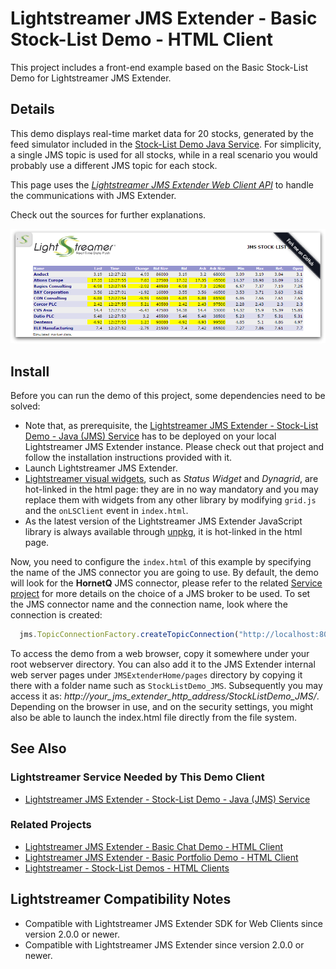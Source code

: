 # Lightstreamer JMS Extender - Basic Stock-List Demo - HTML Client

<!-- START DESCRIPTION lightstreamer-jms-example-stocklist-client-javascript -->

This project includes a front-end example based on the Basic Stock-List Demo for Lightstreamer JMS Extender.

## Details

This demo displays real-time market data for 20 stocks, generated by the feed simulator included in the [Stock-List Demo Java Service](https://github.com/Lightstreamer/Lightstreamer-JMS-example-StockList-service-java). For simplicity, a single JMS topic is used for all stocks, while in a real scenario you would probably use a different JMS topic for each stock.

This page uses the [_Lightstreamer JMS Extender Web Client API_](https://www.npmjs.com/package/lightstreamer-jms-web-client/) to handle the communications with JMS Extender.

Check out the sources for further explanations.

![screenshot](screen-large.png)

<!-- END DESCRIPTION lightstreamer-jms-example-stocklist-client-javascript -->

## Install

Before you can run the demo of this project, some dependencies need to be solved:

* Note that, as prerequisite, the [Lightstreamer JMS Extender - Stock-List Demo - Java (JMS) Service](https://github.com/Lightstreamer/Lightstreamer-JMS-example-StockList-service-java) has to be deployed on your local Lightstreamer JMS Extender instance. Please check out that project and follow the installation instructions provided with it.
* Launch Lightstreamer JMS Extender.
* [Lightstreamer visual widgets](https://demos.lightstreamer.com/commons/lightstreamer-widgets.js), such as  _Status Widget_ and _Dynagrid_, are hot-linked in the html page: they are in no way mandatory and you may replace them with widgets from any other library by modifying `grid.js` and the `onLSClient` event in `index.html`.
* As the latest version of the Lightstreamer JMS Extender JavaScript library is always available through [unpkg](https://unpkg.com/lightstreamer-jms-web-client), it is hot-linked in the html page.


Now, you need to configure the `index.html` of this example by specifying the name of the JMS connector you are going to use. By default, the demo will look for the **HornetQ** JMS connector, please refer to the related [Service project](https://github.com/Lightstreamer/Lightstreamer-JMS-example-StockList-service-java) for more details on the choice of a JMS broker to be used.
To set the JMS connector name and the connection name, look where the connection is created:

```js
  jms.TopicConnectionFactory.createTopicConnection("http://localhost:8080/", "HornetQ", null, null, {
```

To access the demo from a web browser, copy it somewhere under your root webserver directory. You can also add it to the JMS Extender internal web server pages under `JMSExtenderHome/pages` directory by copying it there with a folder name such as `StockListDemo_JMS`. Subsequently you may access it as: <i>http://_your_jms_extender_http_address_/StockListDemo_JMS/</i>.
Depending on the browser in use, and on the security settings, you might also be able to launch the index.html file directly from the file system.


## See Also

### Lightstreamer Service Needed by This Demo Client

<!-- START RELATED_ENTRIES -->
* [Lightstreamer JMS Extender - Stock-List Demo - Java (JMS) Service](https://github.com/Lightstreamer/Lightstreamer-JMS-example-StockList-service-java)

<!-- END RELATED_ENTRIES -->
### Related Projects

* [Lightstreamer JMS Extender - Basic Chat Demo - HTML Client](https://github.com/Lightstreamer/Lightstreamer-JMS-example-Chat-client-javascript)
* [Lightstreamer JMS Extender - Basic Portfolio Demo - HTML Client](https://github.com/Lightstreamer/Lightstreamer-JMS-example-Portfolio-client-javascript)
* [Lightstreamer - Stock-List Demos - HTML Clients](https://github.com/Lightstreamer/Lightstreamer-example-StockList-client-javascript)

## Lightstreamer Compatibility Notes

* Compatible with Lightstreamer JMS Extender SDK for Web Clients since version 2.0.0 or newer.
* Compatible with Lightstreamer JMS Extender since version 2.0.0 or newer.
